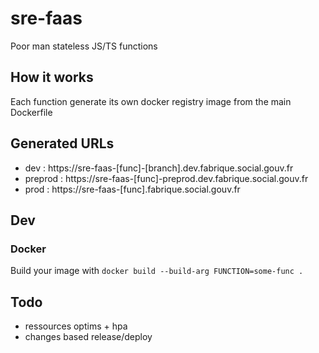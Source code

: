 # sre-faas

Poor man stateless JS/TS functions

## How it works

Each function generate its own docker registry image from the main Dockerfile

## Generated URLs

- dev : https://sre-faas-[func]-[branch].dev.fabrique.social.gouv.fr
- preprod : https://sre-faas-[func]-preprod.dev.fabrique.social.gouv.fr
- prod : https://sre-faas-[func].fabrique.social.gouv.fr

## Dev

### Docker

Build your image with `docker build --build-arg FUNCTION=some-func .`

## Todo

- ressources optims + hpa
- changes based release/deploy
